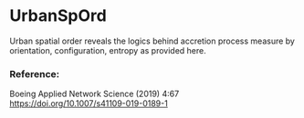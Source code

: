 # UrbanSpOrd
Urban spatial order reveals the logics behind accretion process measure by orientation, configuration, entropy as provided here. 


### Reference:
Boeing Applied Network Science (2019) 4:67 https://doi.org/10.1007/s41109-019-0189-1
